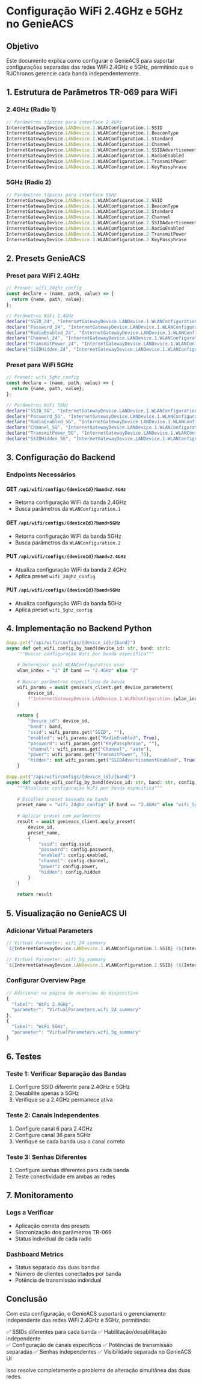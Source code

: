 # Configuração WiFi 2.4GHz e 5GHz no GenieACS

## Objetivo
Este documento explica como configurar o GenieACS para suportar configurações separadas das redes WiFi 2.4GHz e 5GHz, permitindo que o RJChronos gerencie cada banda independentemente.

## 1. Estrutura de Parâmetros TR-069 para WiFi

### 2.4GHz (Radio 1)
```javascript
// Parâmetros típicos para interface 2.4GHz
InternetGatewayDevice.LANDevice.1.WLANConfiguration.1.SSID
InternetGatewayDevice.LANDevice.1.WLANConfiguration.1.BeaconType
InternetGatewayDevice.LANDevice.1.WLANConfiguration.1.Standard
InternetGatewayDevice.LANDevice.1.WLANConfiguration.1.Channel
InternetGatewayDevice.LANDevice.1.WLANConfiguration.1.SSIDAdvertisementEnabled
InternetGatewayDevice.LANDevice.1.WLANConfiguration.1.RadioEnabled
InternetGatewayDevice.LANDevice.1.WLANConfiguration.1.TransmitPower
InternetGatewayDevice.LANDevice.1.WLANConfiguration.1.KeyPassphrase
```

### 5GHz (Radio 2)
```javascript
// Parâmetros típicos para interface 5GHz
InternetGatewayDevice.LANDevice.1.WLANConfiguration.2.SSID
InternetGatewayDevice.LANDevice.1.WLANConfiguration.2.BeaconType
InternetGatewayDevice.LANDevice.1.WLANConfiguration.2.Standard
InternetGatewayDevice.LANDevice.1.WLANConfiguration.2.Channel
InternetGatewayDevice.LANDevice.1.WLANConfiguration.2.SSIDAdvertisementEnabled
InternetGatewayDevice.LANDevice.1.WLANConfiguration.2.RadioEnabled
InternetGatewayDevice.LANDevice.1.WLANConfiguration.2.TransmitPower
InternetGatewayDevice.LANDevice.1.WLANConfiguration.2.KeyPassphrase
```

## 2. Presets GenieACS

### Preset para WiFi 2.4GHz
```javascript
// Preset: wifi_24ghz_config
const declare = (name, path, value) => {
  return {name, path, value};
};

// Parâmetros WiFi 2.4GHz
declare("SSID_24", "InternetGatewayDevice.LANDevice.1.WLANConfiguration.1.SSID", {value: args.ssid});
declare("Password_24", "InternetGatewayDevice.LANDevice.1.WLANConfiguration.1.KeyPassphrase", {value: args.password});
declare("RadioEnabled_24", "InternetGatewayDevice.LANDevice.1.WLANConfiguration.1.RadioEnabled", {value: args.enabled});
declare("Channel_24", "InternetGatewayDevice.LANDevice.1.WLANConfiguration.1.Channel", {value: args.channel});
declare("TransmitPower_24", "InternetGatewayDevice.LANDevice.1.WLANConfiguration.1.TransmitPower", {value: args.power});
declare("SSIDHidden_24", "InternetGatewayDevice.LANDevice.1.WLANConfiguration.1.SSIDAdvertisementEnabled", {value: !args.hidden});
```

### Preset para WiFi 5GHz
```javascript
// Preset: wifi_5ghz_config
const declare = (name, path, value) => {
  return {name, path, value};
};

// Parâmetros WiFi 5GHz
declare("SSID_5G", "InternetGatewayDevice.LANDevice.1.WLANConfiguration.2.SSID", {value: args.ssid});
declare("Password_5G", "InternetGatewayDevice.LANDevice.1.WLANConfiguration.2.KeyPassphrase", {value: args.password});
declare("RadioEnabled_5G", "InternetGatewayDevice.LANDevice.1.WLANConfiguration.2.RadioEnabled", {value: args.enabled});
declare("Channel_5G", "InternetGatewayDevice.LANDevice.1.WLANConfiguration.2.Channel", {value: args.channel});
declare("TransmitPower_5G", "InternetGatewayDevice.LANDevice.1.WLANConfiguration.2.TransmitPower", {value: args.power});
declare("SSIDHidden_5G", "InternetGatewayDevice.LANDevice.1.WLANConfiguration.2.SSIDAdvertisementEnabled", {value: !args.hidden});
```

## 3. Configuração do Backend

### Endpoints Necessários

#### GET `/api/wifi/configs/{deviceId}?band=2.4GHz`
- Retorna configuração WiFi da banda 2.4GHz
- Busca parâmetros da `WLANConfiguration.1`

#### GET `/api/wifi/configs/{deviceId}?band=5GHz`  
- Retorna configuração WiFi da banda 5GHz
- Busca parâmetros da `WLANConfiguration.2`

#### PUT `/api/wifi/configs/{deviceId}?band=2.4GHz`
- Atualiza configuração WiFi da banda 2.4GHz
- Aplica preset `wifi_24ghz_config`

#### PUT `/api/wifi/configs/{deviceId}?band=5GHz`
- Atualiza configuração WiFi da banda 5GHz  
- Aplica preset `wifi_5ghz_config`

## 4. Implementação no Backend Python

```python
@app.get("/api/wifi/configs/{device_id}/{band}")
async def get_wifi_config_by_band(device_id: str, band: str):
    """Buscar configuração WiFi por banda específica"""
    
    # Determinar qual WLANConfiguration usar
    wlan_index = "1" if band == "2.4GHz" else "2"
    
    # Buscar parâmetros específicos da banda
    wifi_params = await genieacs_client.get_device_parameters(
        device_id, 
        f"InternetGatewayDevice.LANDevice.1.WLANConfiguration.{wlan_index}"
    )
    
    return {
        "device_id": device_id,
        "band": band,
        "ssid": wifi_params.get("SSID", ""),
        "enabled": wifi_params.get("RadioEnabled", True),
        "password": wifi_params.get("KeyPassphrase", ""),
        "channel": wifi_params.get("Channel", "auto"),
        "power": wifi_params.get("TransmitPower", 75),
        "hidden": not wifi_params.get("SSIDAdvertisementEnabled", True)
    }

@app.put("/api/wifi/configs/{device_id}/{band}")
async def update_wifi_config_by_band(device_id: str, band: str, config: WiFiConfigUpdate):
    """Atualizar configuração WiFi por banda específica"""
    
    # Escolher preset baseado na banda
    preset_name = "wifi_24ghz_config" if band == "2.4GHz" else "wifi_5ghz_config"
    
    # Aplicar preset com parâmetros
    result = await genieacs_client.apply_preset(
        device_id,
        preset_name,
        {
            "ssid": config.ssid,
            "password": config.password,
            "enabled": config.enabled,
            "channel": config.channel,
            "power": config.power,
            "hidden": config.hidden
        }
    )
    
    return result
```

## 5. Visualização no GenieACS UI

### Adicionar Virtual Parameters

```javascript
// Virtual Parameter: wifi_24_summary
`${InternetGatewayDevice.LANDevice.1.WLANConfiguration.1.SSID} (${InternetGatewayDevice.LANDevice.1.WLANConfiguration.1.RadioEnabled ? 'ON' : 'OFF'})`

// Virtual Parameter: wifi_5g_summary  
`${InternetGatewayDevice.LANDevice.1.WLANConfiguration.2.SSID} (${InternetGatewayDevice.LANDevice.1.WLANConfiguration.2.RadioEnabled ? 'ON' : 'OFF'})`
```

### Configurar Overview Page

```javascript
// Adicionar na página de overview do dispositivo
{
  "label": "WiFi 2.4GHz",
  "parameter": "VirtualParameters.wifi_24_summary"
},
{
  "label": "WiFi 5GHz", 
  "parameter": "VirtualParameters.wifi_5g_summary"
}
```

## 6. Testes

### Teste 1: Verificar Separação das Bandas
1. Configure SSID diferente para 2.4GHz e 5GHz
2. Desabilite apenas a 5GHz
3. Verifique se a 2.4GHz permanece ativa

### Teste 2: Canais Independentes
1. Configure canal 6 para 2.4GHz
2. Configure canal 36 para 5GHz  
3. Verifique se cada banda usa o canal correto

### Teste 3: Senhas Diferentes
1. Configure senhas diferentes para cada banda
2. Teste conectividade em ambas as redes

## 7. Monitoramento

### Logs a Verificar
- Aplicação correta dos presets
- Sincronização dos parâmetros TR-069
- Status individual de cada radio

### Dashboard Metrics
- Status separado das duas bandas
- Número de clientes conectados por banda
- Potência de transmissão individual

## Conclusão

Com esta configuração, o GenieACS suportará o gerenciamento independente das redes WiFi 2.4GHz e 5GHz, permitindo:

✅ SSIDs diferentes para cada banda
✅ Habilitação/desabilitação independente  
✅ Configuração de canais específicos
✅ Potências de transmissão separadas
✅ Senhas independentes
✅ Visibilidade separada no GenieACS UI

Isso resolve completamente o problema de alteração simultânea das duas redes.
